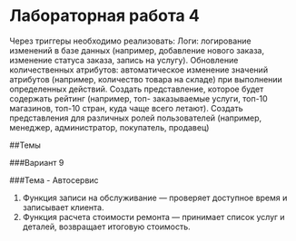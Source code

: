 # Лабораторная работа 4
Через триггеры необходимо реализовать:
Логи: логирование изменений в базе данных (например, добавление нового
заказа, изменение статуса заказа, запись на услугу).
Обновление количественных атрибутов: автоматическое изменение значений атрибутов (например, количество товара на складе) при выполнении определенных действий.
Создать представление, которое будет содержать рейтинг (например, топ- заказываемые услуги, топ-10 магазинов, топ-10 стран, куда чаще всего летают). Создать представления для различных ролей пользователей (например, менеджер, администратор, покупатель, продавец)

##Темы

###Вариант 9

###Тема - Автосервис
1) Функция записи на обслуживание — проверяет доступное время и записывает клиента.
2) Функция расчета стоимости ремонта — принимает список услуг и деталей, возвращает итоговую стоимость.
